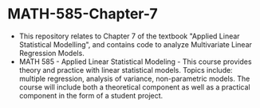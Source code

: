 # MATH-585-Chapter-7
* This repository relates to Chapter 7 of the textbook "Applied Linear Statistical Modelling", and contains code to analyze Multivariate Linear Regression Models.  
* MATH 585 - Applied Linear Statistical Modeling - This course provides theory and practice with linear statistical models. Topics include: multiple regression, analysis of variance, non-parametric models. The course will include both a theoretical component as well as a practical component in the form of a student project.
